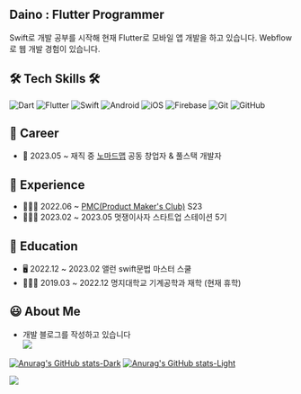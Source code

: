 ## Daino : Flutter Programmer
Swift로 개발 공부를 시작해 현재 Flutter로 모바일 앱 개발을 하고 있습니다.
Webflow로 웹 개발 경험이 있습니다.

## 🛠️ Tech Skills 🛠️
![Dart](https://img.shields.io/badge/Dart-0175C2?style=flat-square&logo=Dart&logoColor=white) 
![Flutter](https://img.shields.io/badge/Flutter-53B7F7?style=flat-square&logo=Flutter&logoColor=white) 
![Swift](https://img.shields.io/badge/Swift-FA7343?style=flat-square&logo=Swift&logoColor=white)
![Android](https://img.shields.io/badge/Android-3DDC84?style=flat-square&logo=Android&logoColor=white)
![iOS](https://img.shields.io/badge/iOS-222222?style=flat-square&logo=Apple&logoColor=white)
![Firebase](https://img.shields.io/badge/Firebase-FFCA28?style=flat-square&logo=Firebase&logoColor=white)
![Git](https://img.shields.io/badge/Git-F05032?style=flat-square&logo=Git&logoColor=white) 
![GitHub](https://img.shields.io/badge/GitHub-181717?style=flat-square&logo=GitHub&logoColor=white)


## 🚴 Career
- 🏢 2023.05 ~ 재직 중 [노마드맵](https://nomadmap.co.kr) 공동 창업자 & 풀스택 개발자 

## 🙋 Experience
- 👨‍👦‍👦 2022.06 ~ [PMC(Product Maker's Club)](https://disquiet.io/team/pmc-s23) S23
- 👨‍👦‍👦 2023.02 ~ 2023.05 멋쟁이사자 스타트업 스테이션 5기

## 📝 Education
- 🖥 2022.12 ~ 2023.02 앨런 swift문법 마스터 스쿨
- 👨🏻‍🎓 2019.03 ~ 2022.12 명지대학교 기계공학과 재학 (현재 휴학)

## 😃 About Me
- 개발 블로그를 작성하고 있습니다 <br>
<a href="https://daino.tistory.com/"><img src="https://img.shields.io/badge/Tech%20Blog-11B48A?style=flat-square&logo=Vimeo&logoColor=white&link=https://daino.tistory.com/"/></a>

[![Anurag's GitHub stats-Dark](https://github-readme-stats.vercel.app/api?username=DainoJung&show_icons=true&theme=dark#gh-dark-mode-only)](https://github.com/anuraghazra/github-readme-stats#gh-dark-mode-only)
[![Anurag's GitHub stats-Light](https://github-readme-stats.vercel.app/api?username=DainoJung&show_icons=true&theme=default#gh-light-mode-only)](https://github.com/anuraghazra/github-readme-stats#gh-light-mode-only)

<a href="https://hits.seeyoufarm.com"><img src="https://hits.seeyoufarm.com/api/count/incr/badge.svg?url=https%3A%2F%2Fgithub.com%2Fworldwideinfluencepeople&count_bg=%2379C83D&title_bg=%23555555&icon=&icon_color=%23E7E7E7&title=hits&edge_flat=false"/></a>
